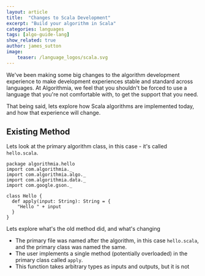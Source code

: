 ```yaml
---
layout: article
title:  "Changes to Scala Development"
excerpt: "Build your algorithm in Scala"
categories: languages
tags: [algo-guide-lang]
show_related: true
author: james_sutton
image:
    teaser: /language_logos/scala.svg
---
```



We've been making some big changes to the algorithm development experience
to make development experiences stable and standard across languages. At Algorithmia, we feel that you shouldn't be forced to use a language that you're not comfortable with, to get the support that you need.

That being said, lets explore how Scala algorithms are implemented today, and how that experience will change.



## Existing Method

Lets look at the primary algorithm class, in this case - it's called `hello.scala`.
```
package algorithmia.hello
import com.algorithmia._
import com.algorithmia.algo._
import com.algorithmia.data._
import com.google.gson._

class Hello {
  def apply(input: String): String = {
    "Hello " + input
  }
}
```

Lets explore what's the old method did, and what's changing
- The primary file was named after the algorithm, in this case `hello.scala`, and the primary class was named the same.
- The user implements a single method (potentially overloaded) in the primary class called `apply`.
- This function takes arbitrary types as inputs and outputs, but it is not possible to define mandatory fields, optionals etc.
    - It used java for parsing and interoperating at the algorithm interface level, which limited types to what could be used with Java.
- The apply method was then read when an algorithm was compiled and run on Algorithmia, but was very challenging to be able to debug locally.

All of these systems will be changing, lets look at an example of the new algorithm development experience.

## New Method

```
package com.algorithmia

import com.algorithmia.handler.AbstractAlgorithm

import scala.util.{Success, Try}

class Algorithm extends AbstractAlgorithm[String, String] {

  var someVariable: Option[String] = None

  override def apply(input: String): Try[String] = {
    Success(s"hello $input: ${someVariable.getOrElse("Not Loaded")}")
  }

  override def load = Try{
    someVariable = Some("loaded")
    Success()
  }
}

object Algorithm {
  val handler = Algorithmia.handler(new Algorithm)

  def main(args: Array[String]): Unit = {
    handler.serve()
  }
}


```
So what's changed? Lets break it down:
```
class Algorithm extends AbstractAlgorithm[String, String]{
```
- The primary algorithm file is now called Algorithm.scala, and the primary class is also Algorithm, simplifying algorithm reading and understanding.
- The class, like Java - now extends an [Abstract Class](https://github.com/algorithmiaio/algorithmia-scala/blob/master/src/main/java/com/algorithmia/development/AbstractAlgorithm.java) that contains virtual methods that may be implemented, one of those is the `apply` function.
```
```
- The abstract class contains virtual methods, like `apply()`, which is mandatory - but also others such as `load()`. This new system provides more expressivity and extendability in the future.
- They also abstract some order of operations and functionality in a way that maintains developer freedom, while still being able to see what's under the hood.
- `load()` which is optional, can be used to set variables once when the algorithm container loads; this can be very useful when you need model files or tools from outside of your algorithm's source code.


Besides the changes to the apply method and algorithm class, the actual execution logic itself is now designed to be implemented in the algorithm!
 This allows you to run your code and actually see how it will run within an Algorithmia runtime environment.
```
```
For now, this execution code doesn't provide a debuggable interface; it explicitly runs code as it would if it was found inside of an algorithmia job container. 
However in the future we'll be looking to improve this experience even further, and provide a mechanism to run an Algorithm locally to ensure you can get the optimal testing experience.
